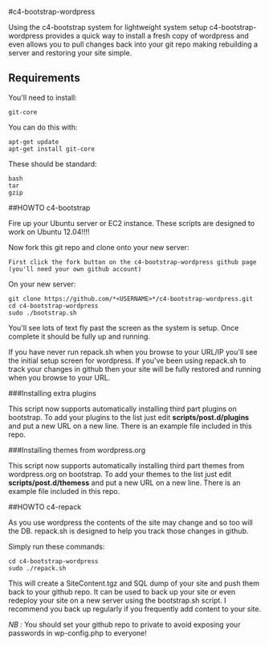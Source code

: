 #c4-bootstrap-wordpress

Using the c4-bootstrap system for lightweight system setup c4-bootstrap-wordpress provides a quick way to install a fresh copy of wordpress and even allows you to pull changes back into your git repo making rebuilding a server and restoring your site simple.

## Requirements

You'll need to install:

    git-core

You can do this with:

    apt-get update
    apt-get install git-core

These should be standard:

    bash
    tar
    gzip

##HOWTO c4-bootstrap

Fire up your Ubuntu server or EC2 instance. These scripts are designed to work on Ubuntu 12.04!!!!

Now fork this git repo and clone onto your new server:

    First click the fork button on the c4-bootstrap-wordpress github page (you'll need your own github account)

On your new server:

    git clone https://github.com/*<USERNAME>*/c4-bootstrap-wordpress.git
    cd c4-bootstrap-wordpress
    sudo ./bootstrap.sh

You'll see lots of text fly past the screen as the system is setup. Once complete it should be fully up and running.

If you have never run repack.sh when you browse to your URL/IP you'll see the initial setup screen for wordpress. If you've been using repack.sh to track your changes in github then your site will be fully restored and running when you browse to your URL.

###Installing extra plugins

This script now supports automatically installing third part plugins on bootstrap. To add your plugins to the list just edit __scripts/post.d/plugins__ and put a new URL on a new line. There is an example file included in this repo.

###Installing themes from wordpress.org

This script now supports automatically installing third part themes from wordpress.org on bootstrap. To add your themes to the list just edit __scripts/post.d/themess__ and put a new URL on a new line. There is an example file included in this repo.

##HOWTO c4-repack

As you use wordpress the contents of the site may change and so too will the DB. repack.sh is designed to help you track those changes in github.

Simply run these commands:

    cd c4-bootstrap-wordpress
    sudo ./repack.sh

This will create a SiteContent.tgz and SQL dump of your site and push them back to your github repo. It can be used to back up your site or even redeploy your site on a new server using the bootstrap.sh script. I recommend you back up regularly if you frequently add content to your site.

_*NB :*_ You should set your github repo to private to avoid exposing your passwords in wp-config.php to everyone!
